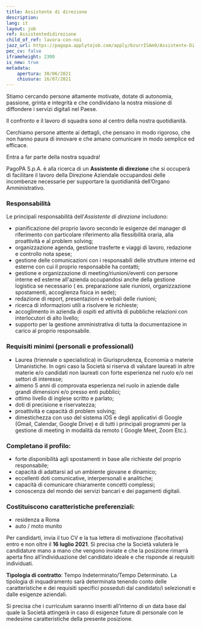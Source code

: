 ```yaml
---
title: Assistente di direzione
description:
lang: it
layout: job
ref: Assistentedidirezione
child_of_ref: lavora-con-noi
jazz_url: https://pagopa.applytojob.com/apply/6zurrISAm9/Assistente-Di-Direzione
pec_cv: false
iframeheight: 2300
is_new: true
metadata:
    apertura: 30/06/2021
    chiusura: 16/07/2021
---
```

Stiamo cercando persone altamente motivate, dotate di autonomia, passione, grinta e integrità e che condividano la nostra missione di diffondere i servizi digitali nel Paese. 

Il confronto e il lavoro di squadra sono al centro della nostra quotidianità. 

Cerchiamo persone attente ai dettagli, che pensano in modo rigoroso, che non hanno paura di innovare e che amano comunicare in modo semplice ed efficace.

Entra a far parte della nostra squadra!

PagoPA S.p.A. è alla ricerca di un **Assistente di direzione** che si occuperà di  facilitare il lavoro della Direzione Aziendale occupandosi delle incombenze necessarie per supportare la quotidianità dell’Organo Amministrativo.
 
### Responsabilità
Le principali responsabilità dell’_Assistente di direzione_ includono:
- pianificazione del proprio lavoro secondo le esigenze del manager di riferimento con particolare riferimento alla flessibilità oraria, alla proattività e al problem solving;
- organizzazione agenda, gestione trasferte e viaggi di lavoro, redazione e controllo nota spese;
- gestione delle comunicazioni  con i responsabili delle strutture interne ed esterne con cui il proprio responsabile ha contatti;
- gestione e organizzazione di meeting/riunioni/eventi con persone interne ed esterne all'azienda occupandosi anche della gestione logistica se necessario ( es. preparazione sale riunioni, organizzazione spostamenti, accoglienza fisica in sede);
- redazione di report, presentazioni e verbali delle riunioni;
- ricerca di informazioni utili a risolvere le richieste;
- accoglimento in azienda di ospiti ed attività di pubbliche relazioni con interlocutori di alto livello;
- supporto per la gestione amministrativa di tutta la documentazione in carico al proprio responsabile.
 

### Requisiti minimi (personali e professionali)
- Laurea (triennale o specialistica) in Giurisprudenza, Economia o materie Umanistiche. In ogni caso la Società si riserva di valutare laureati in altre materie e/o candidati non laureati con forte esperienza nel ruolo e/o nei settori di interesse;
- almeno 5 anni di comprovata esperienza nel ruolo in aziende dalle grandi dimensioni e/o presso enti pubblici;
- ottimo livello di inglese scritto e parlato;
- doti di precisione e riservatezza;
- proattività e capacità di problem solving;
- dimestichezza con uso del sistema  iOS e degli applicativi di Google (Gmail, Calendar, Google Drive) e di tutti i principali programmi per la gestione di meeting in modalità da remoto ( Google Meet, Zoom Etc.). 


### Completano il profilo:
- forte disponibilità agli spostamenti in base alle richieste del proprio responsabile;     
- capacità di adattarsi ad un ambiente giovane e dinamico;
- eccellenti doti comunicative, interpersonali e analitiche;
- capacità di comunicare chiaramente concetti complessi;
- conoscenza del mondo dei servizi bancari e dei pagamenti digitali. 


### Costituiscono caratteristiche preferenziali:
- residenza a Roma 
- auto / moto munito 
 
Per candidarti, invia il tuo CV e la tua lettera di motivazione (facoltativa) entro e non oltre il **16 luglio 2021**. Si precisa che la Società valuterà le candidature mano a mano che vengono inviate e che la posizione rimarrà aperta fino all’individuazione del candidato ideale e che risponde ai requisiti individuati.

**Tipologia di contratto**: Tempo Indeterminato/Tempo Determinato. La tipologia di inquadramento sarà determinata tenendo conto delle caratteristiche e dei requisiti specifici posseduti dal candidato/i selezionati e dalle esigenze aziendali.

Si precisa che i curriculum saranno inseriti all’interno di un data base dal quale la Società attingerà in caso di esigenze future di personale con le medesime caratteristiche della presente posizione.
